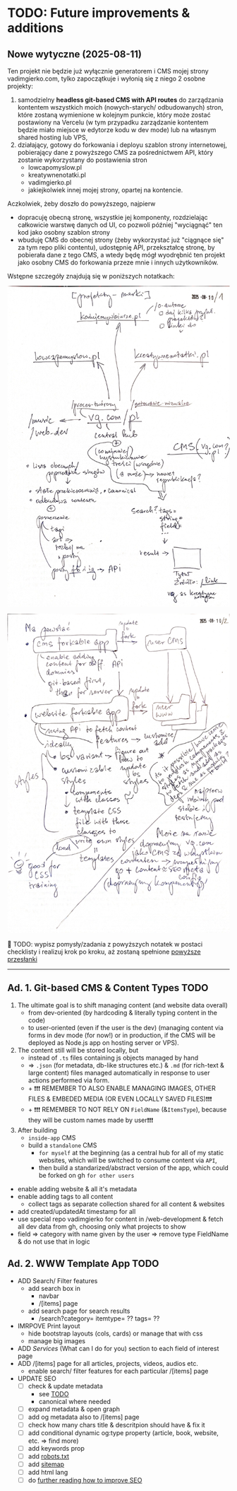 # TODO: Future improvements & additions

## Nowe wytyczne (2025-08-11)

Ten projekt nie będzie już wyłącznie generatorem i CMS mojej strony vadimgierko.com, tylko zapoczątkuje i wyłonią się z niego 2 osobne projekty:

1. samodzielny **headless git-based CMS with API routes** do zarządzania kontentem wszystkich moich (nowych-starych/ odbudowanych) stron, które zostaną wymienione w kolejnym punkcie, który może zostać postawiony na Vercelu (w tym przypadku zarządzanie kontentem będzie miało miejsce w edytorze kodu w dev mode) lub na własnym shared hosting lub VPS,
2. działający, gotowy do forkowania i deployu szablon strony internetowej, pobierający dane z powyższego CMS za pośrednictwem API, który zostanie wykorzystany do postawienia stron
   - lowcapomyslow.pl
   - kreatywnenotatki.pl
   - vadimgierko.pl
   - jakiejkolwiek innej mojej strony, opartej na kontencie.

 Aczkolwiek, żeby doszło do powyższego, najpierw
 - dopracuję obecną stronę, wszystkie jej komponenty, rozdzielając całkowicie warstwę danych od UI, co pozwoli później "wyciągnąć" ten kod jako osobny szablon strony
 - wbuduję CMS do obecnej strony (żeby wykorzystać już "ciągnące się" za tym repo pliki contentu), udostępnię API, przekształcę stronę, by pobierała dane z tego CMS, a wtedy będę mógł wyodrębnić ten projekt jako osobny CMS do forkowania przeze mnie i innych użytkowników.

 Wstępne szczegóły znajdują się w poniższych notatkach:

 ![](./2025-08-10-managing-websites-content-cms-note-1.jpg)

 ![](./2025-08-10-managing-websites-content-cms-note-2.jpg)

🚀 TODO: wypisz pomysły/zadania z powyższych notatek w postaci checklisty i realizuj krok po kroku, aż zostaną spełnione [powyższe przesłanki](#nowe-wytyczne-2025-08-11)

---

## Ad. 1. Git-based CMS & Content Types TODO

1. The ultimate goal is to shift managing content (and website data overall)
   - from dev-oriented (by hardcoding & literally typing content in the code)
   - to user-oriented (even if the user is the dev) (managing content via forms in dev mode (for now!) or in production, if the CMS will be deployed as Node.js app on hosting server or VPS).
2. The content still will be stored locally, but
   - instead of `.ts` files containing js objects managed by hand
   - => `.json` (for metadata, db-like structures etc.) & `.md` (for rich-text & large content) files managed automatically in response to user actions performed via form.
   - \+ ❗❗❗ REMEMBER TO ALSO ENABLE MANAGING IMAGES, OTHER FILES & EMBEDED MEDIA (OR EVEN LOCALLY SAVED FILES)❗❗❗
   - \+ ❗❗❗ REMEMBER TO NOT RELY ON `FieldName` (&`ItemsType`), because they will be custom names made by user❗❗❗
3. After building
   - `inside-app` CMS
   - build a `standalone` CMS
     - `for myself` at the beginning (as a central hub for all of my static websites, which will be switched to consume content via `API`,
     - then build a standarized/abstract version of the app, which could be forked on gh `for other users`

- enable adding website & all it's metadata
- enable adding tags to all content
  - collect tags as separate collection shared for all content & websites
- add created/updatedAt timestamp for all
- use special repo vadimgierko for content in /web-development & fetch all dev data from gh, choosing only what projects to show
- field => category with name given by the user => remove type FieldName & do not use that in logic

## Ad. 2. WWW Template App TODO

- ADD Search/ Filter features
  - add search box in
    - navbar
    - /[items] page
  - add search page for search results
    - /search?category= itemtype= ?? tags= ??
- IMRPOVE Print layout
  - hide bootstrap layouts (cols, cards) or manage that with css
  - manage big images
- ADD _Services_ (What can I do for you) section to each field of interest page
- ADD /[items] page for all articles, projects, videos, audios etc.
  - enable search/ filter features for each particular /[items] page
- UPDATE SEO
  - [ ] check & update metadata
    - see [TODO](/TODO.md#seo)
    - canonical where needed
  - [ ] expand metadata & open graph
  - [ ] add og metadata also to /\[items\] page
  - [ ] check how many chars title & descritpion should have & fix it
  - [ ] add conditional dynamic og:type property (article, book, website, etc. => find more)
  - [ ] add keywords prop
  - [ ] add [robots.txt](https://nextjs.org/learn/seo/crawling-and-indexing/robots-txt)
  - [ ] add [sitemap](https://nextjs.org/learn/seo/crawling-and-indexing/xml-sitemaps)
  - [ ] add html lang
  - [ ] do [further reading how to improve SEO](https://nextjs.org/learn/seo/improve)
